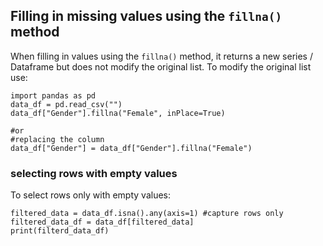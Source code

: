 ## Filling in missing values using the ``fillna()`` method
When filling in values using the ``fillna()`` method, it returns a new series / Dataframe but does not modify the original list. To modify the original list use:
```
import pandas as pd
data_df = pd.read_csv("")
data_df["Gender"].fillna("Female", inPlace=True)

#or
#replacing the column
data_df["Gender"] = data_df["Gender"].fillna("Female")
```
### selecting rows with empty values
To select rows only with empty values:
```
filtered_data = data_df.isna().any(axis=1) #capture rows only
filtered_data_df = data_df[filtered_data]
print(filterd_data_df)
```
